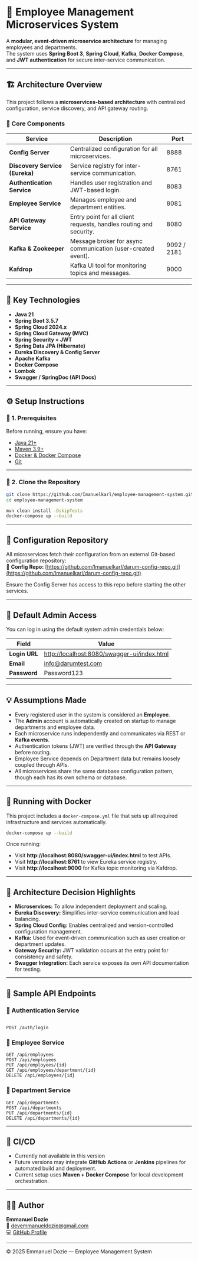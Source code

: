 # 🧩 Employee Management Microservices System

A **modular, event-driven microservice architecture** for managing employees and departments.  
The system uses **Spring Boot 3**, **Spring Cloud**, **Kafka**, **Docker Compose**, and **JWT authentication** for secure inter-service communication.

---

## 🏗️ Architecture Overview

This project follows a **microservices-based architecture** with centralized configuration, service discovery, and API gateway routing.

### 🔹 Core Components
| Service | Description | Port |
|----------|--------------|------|
| **Config Server** | Centralized configuration for all microservices. | 8888 |
| **Discovery Service (Eureka)** | Service registry for inter-service communication. | 8761 |
| **Authentication Service** | Handles user registration and JWT-based login. | 8083 |
| **Employee Service** | Manages employee and department entities. | 8081 |
| **API Gateway Service** | Entry point for all client requests, handles routing and security. | 8080 |
| **Kafka & Zookeeper** | Message broker for async communication (user-created event). | 9092 / 2181 |
| **Kafdrop** | Kafka UI tool for monitoring topics and messages. | 9000 |

---

## 🧩 Key Technologies

- **Java 21**
- **Spring Boot 3.5.7**
- **Spring Cloud 2024.x**
- **Spring Cloud Gateway (MVC)**
- **Spring Security + JWT**
- **Spring Data JPA (Hibernate)**
- **Eureka Discovery & Config Server**
- **Apache Kafka**
- **Docker Compose**
- **Lombok**
- **Swagger / SpringDoc (API Docs)**

---

## ⚙️ Setup Instructions

### 🔸 1. Prerequisites

Before running, ensure you have:

- [Java 21+](https://adoptium.net/)
- [Maven 3.9+](https://maven.apache.org/)
- [Docker & Docker Compose](https://www.docker.com/)
- [Git](https://git-scm.com/)

---

### 🔸 2. Clone the Repository
```bash
git clone https://github.com/Imanuelkarl/employee-management-system.git
cd employee-management-system

mvn clean install -DskipTests
docker-compose up --build
```

---

## 🧰 Configuration Repository

All microservices fetch their configuration from an external Git-based configuration repository:  
🔗 **Config Repo:** [https://github.com/Imanuelkarl/darum-config-repo.git](https://github.com/Imanuelkarl/darum-config-repo.git)

Ensure the Config Server has access to this repo before starting the other services.

---

## 🔐 Default Admin Access

You can log in using the default system admin credentials below:

| Field | Value |
|--------|--------|
| **Login URL** | [http://localhost:8080/swagger-ui/index.html](http://localhost:8080/swagger-ui/index.html) |
| **Email** | info@darumtest.com |
| **Password** | Password123 |

---

## 💡 Assumptions Made

- Every registered user in the system is considered an **Employee**.
- The **Admin** account is automatically created on startup to manage departments and employee data.
- Each microservice runs independently and communicates via REST or **Kafka events**.
- Authentication tokens (JWT) are verified through the **API Gateway** before routing.
- Employee Service depends on Department data but remains loosely coupled through APIs.
- All microservices share the same database configuration pattern, though each has its own schema or database.

---

## 🚀 Running with Docker

This project includes a `docker-compose.yml` file that sets up all required infrastructure and services automatically.

```bash
docker-compose up --build
```

Once running:
- Visit **http://localhost:8080/swagger-ui/index.html** to test APIs.
- Visit **http://localhost:8761** to view Eureka service registry.
- Visit **http://localhost:9000** for Kafka topic monitoring via Kafdrop.

---

## 🧠 Architecture Decision Highlights

- **Microservices:** To allow independent deployment and scaling.
- **Eureka Discovery:** Simplifies inter-service communication and load balancing.
- **Spring Cloud Config:** Enables centralized and version-controlled configuration management.
- **Kafka:** Used for event-driven communication such as user creation or department updates.
- **Gateway Security:** JWT validation occurs at the entry point for consistency and safety.
- **Swagger Integration:** Each service exposes its own API documentation for testing.

---

## 🧪 Sample API Endpoints

### 🔹 Authentication Service
```

POST /auth/login
```

### 🔹 Employee Service
```
GET /api/employees
POST /api/employees
PUT /api/employees/{id}
GET /api/employees/department/{id}
DELETE /api/employees/{id}
```

### 🔹 Department Service
```
GET /api/departments
POST /api/departments
PUT /api/departments/{id}
DELETE /api/departments/{id}
```

---

## 🧱 CI/CD 
- Currently not available in this version
- Future versions may integrate **GitHub Actions** or **Jenkins** pipelines for automated build and deployment.
- Current setup uses **Maven + Docker Compose** for local development orchestration.

---

## 🧑‍💼 Author

**Emmanuel Dozie**  
📧 [devemmanueldozie@gmail.com](mailto:devemmanueldozie@gmail.com)  
💻 [GitHub Profile](https://github.com/Imanuelkarl)

---

© 2025 Emmanuel Dozie — Employee Management System
